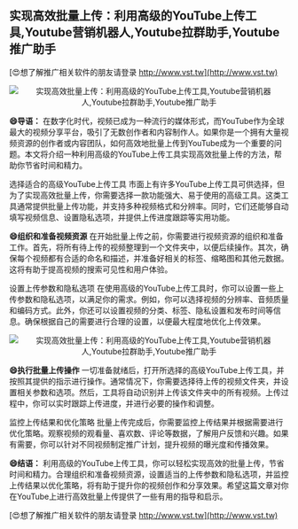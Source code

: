 ## **实现高效批量上传：利用高级的YouTube上传工具,Youtube营销机器人,Youtube拉群助手,Youtube推广助手**

[😍想了解推广相关软件的朋友请登录 http://www.vst.tw](http://www.vst.tw)

 <center><img src="https://vst.tw/MP4/tuiguang/png/5.png" alt="实现高效批量上传：利用高级的YouTube上传工具,Youtube营销机器人,Youtube拉群助手,Youtube推广助手"></center>

**😄导语：**
在数字化时代，视频已成为一种流行的媒体形式，而YouTube作为全球最大的视频分享平台，吸引了无数创作者和内容制作人。如果你是一个拥有大量视频资源的创作者或内容团队，如何高效地批量上传到YouTube成为一个重要的问题。本文将介绍一种利用高级的YouTube上传工具实现高效批量上传的方法，帮助你节省时间和精力。

选择适合的高级YouTube上传工具
市面上有许多YouTube上传工具可供选择，但为了实现高效批量上传，你需要选择一款功能强大、易于使用的高级工具。这类工具通常提供批量上传功能，并支持多种视频格式和分辨率。同时，它们还能够自动填写视频信息、设置隐私选项，并提供上传进度跟踪等实用功能。

**😄组织和准备视频资源**
在开始批量上传之前，你需要进行视频资源的组织和准备工作。首先，将所有待上传的视频整理到一个文件夹中，以便后续操作。其次，确保每个视频都有合适的命名和描述，并准备好相关的标签、缩略图和其他元数据。这将有助于提高视频的搜索可见性和用户体验。

设置上传参数和隐私选项
在使用高级的YouTube上传工具时，你可以设置一些上传参数和隐私选项，以满足你的需求。例如，你可以选择视频的分辨率、音频质量和编码方式。此外，你还可以设置视频的分类、标签、隐私设置和发布时间等信息。确保根据自己的需要进行合理的设置，以便最大程度地优化上传效果。

 <center><img src="https://vst.tw/MP4/tuiguang/png/7.png" alt="实现高效批量上传：利用高级的YouTube上传工具,Youtube营销机器人,Youtube拉群助手,Youtube推广助手"></center>

**😄执行批量上传操作**
一切准备就绪后，打开所选择的高级YouTube上传工具，并按照其提供的指示进行操作。通常情况下，你需要选择待上传的视频文件夹，并设置相关参数和选项。然后，工具将自动识别并上传该文件夹中的所有视频。上传过程中，你可以实时跟踪上传进度，并进行必要的操作和调整。

监控上传结果和优化策略
批量上传完成后，你需要监控上传结果并根据需要进行优化策略。观察视频的观看量、喜欢数、评论等数据，了解用户反馈和兴趣。如果有需要，你可以针对不同视频制定推广计划，提升视频的曝光度和传播效果。

**😄结语：**
利用高级的YouTube上传工具，你可以轻松实现高效的批量上传，节省时间和精力。合理组织和准备视频资源，设置适当的上传参数和隐私选项，并监控上传结果以优化策略，将有助于提升你的视频创作和分享效果。希望这篇文章对你在YouTube上进行高效批量上传提供了一些有用的指导和启示。

[😍想了解推广相关软件的朋友请登录 http://www.vst.tw](http://www.vst.tw)



